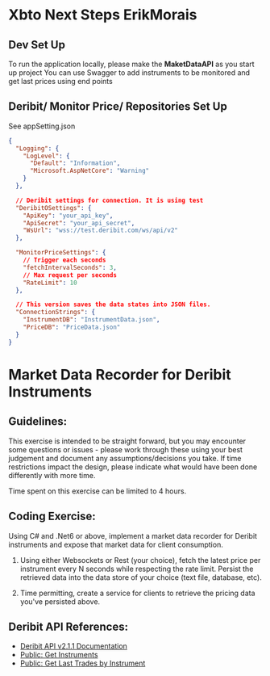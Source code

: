 # Xbto Next Steps ErikMorais




## Dev Set Up 
To run the application locally, please make the **MaketDataAPI** as you start up project
You can use Swagger to add instruments to be monitored and get last prices using end points

## Deribit/ Monitor Price/ Repositories Set Up

See appSetting.json
```json
{
  "Logging": {
    "LogLevel": {
      "Default": "Information",
      "Microsoft.AspNetCore": "Warning"
    }
  },

  // Deribit settings for connection. It is using test
  "DeribitOSettings": {
    "ApiKey": "your_api_key",
    "ApiSecret": "your_api_secret",
    "WsUrl": "wss://test.deribit.com/ws/api/v2"
  },

  "MonitorPriceSettings": {
    // Trigger each seconds
    "fetchIntervalSeconds": 3,
    // Max request per seconds
    "RateLimit": 10
  },

  // This version saves the data states into JSON files.
  "ConnectionStrings": {
    "InstrumentDB": "InstrumentData.json",
    "PriceDB": "PriceData.json"
  }
}
```

# Market Data Recorder for Deribit Instruments

## Guidelines:

This exercise is intended to be straight forward, but you may encounter some questions or issues - please work through these using your best judgement and document any assumptions/decisions you take. If time restrictions impact the design, please indicate what would have been done differently with more time.

Time spent on this exercise can be limited to 4 hours.

## Coding Exercise:

Using C# and .Net6 or above, implement a market data recorder for Deribit instruments and expose that market data for client consumption.

1. Using either Websockets or Rest (your choice), fetch the latest price per instrument every N seconds while respecting the rate limit. Persist the retrieved data into the data store of your choice (text file, database, etc).

2. Time permitting, create a service for clients to retrieve the pricing data you've persisted above.

## Deribit API References:

- [Deribit API v2.1.1 Documentation](https://docs.deribit.com/#deribit-api-v2-1-1)
- [Public: Get Instruments](https://docs.deribit.com/#public-get_instruments)
- [Public: Get Last Trades by Instrument](https://docs.deribit.com/#public-get_last_trades_by_instrument)



